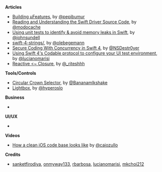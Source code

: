 **Articles**

* [Building µFeatures](https://medium.com/ios-os-x-development/building-%C2%B5features-85f6fffa6cbb), by [@pepibumur](https://twitter.com/pepibumur)
* [Reading and Understanding the Swift Driver Source Code](https://modocache.io/reading-and-understanding-the-swift-driver-source-code), by [@modocache](https://twitter.com/modocache)
* [Using unit tests to identify & avoid memory leaks in Swift](https://www.swiftbysundell.com/posts/using-unit-tests-to-identify-avoid-memory-leaks-in-swift), by [@johnsundell](https://twitter.com/johnsundell)
* [swift-4-strings/](https://oleb.net/blog/2017/11/swift-4-strings/), by [@olebegemann](https://twitter.com/olebegemann)
* [Secure Coding With Concurrency in Swift 4](https://code.tutsplus.com/articles/secure-coding-in-swift-4-with-concurrency--cms-29917), by [@NSDestr0yer](https://twitter.com/NSDestr0yer)
* [Using Swift 4's Codable protocol to configure your UI test environment](http://www.marisibrothers.com/2017/11/using-swift-4-codable-protocol-for-ui-tests.html), by [@lucianomarisi](https://twitter.com/lucianomarisi)
* [Reactive <~ Closure](https://medium.com/swift-sundae/reactive-closure-530eba812768), by [@_riteshhh](https://twitter.com/_riteshhh)


**Tools/Controls**

* [Circular Crown Selector](https://github.com/mkchoi212/CircularCrownSelector), by [@Bananamlkshake](https://twitter.com/Bananamlkshake2)
* [Lightbox](https://github.com/hyperoslo/Lightbox), by [@hyperoslo](https://github.com/hyperoslo)


**Business**

* 


**UI/UX**

* 


**Videos**

* [How a clean iOS code base looks like](https://www.essentialdeveloper.com/articles/how-a-clean-ios-codebase-looks-like) by [@caiozullo](https://twitter.com/caiozullo)


**Credits**

* [sanketfirodiya](https://github.com/sanketfirodiya), [onmyway133](https://github.com/onmyway133), [rbarbosa](https://github.com/rbarbosa), [lucianomarisi](https://github.com/lucianomarisi), [mkchoi212](https://github.com/mkchoi212)
